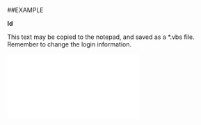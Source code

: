 

##EXAMPLE

**Id**

This text may be copied to the notepad, and saved as a *.vbs file. Remember to change the login information.

![](../../Examples/vbs/SOStatusMonitorValue.Id.vbs.txt)





